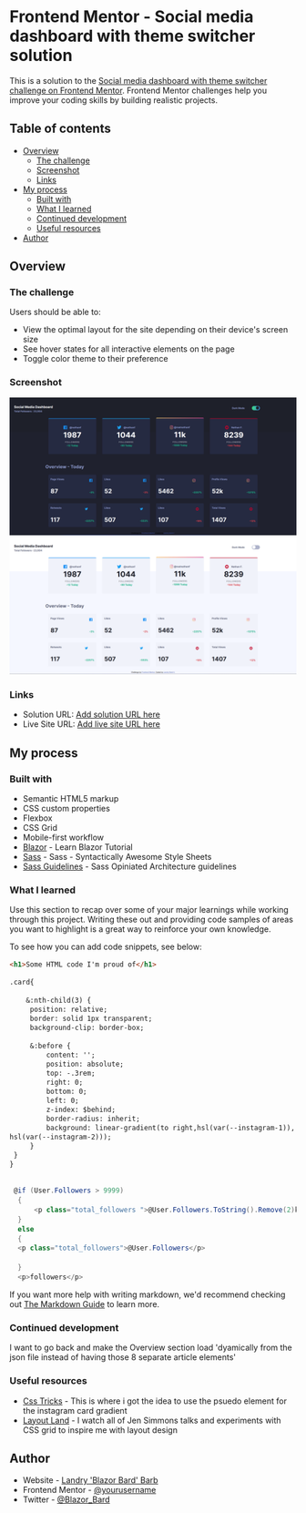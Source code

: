 # Frontend Mentor - Social media dashboard with theme switcher solution

This is a solution to the [Social media dashboard with theme switcher challenge on Frontend Mentor](https://www.frontendmentor.io/challenges/social-media-dashboard-with-theme-switcher-6oY8ozp_H). Frontend Mentor challenges help you improve your coding skills by building realistic projects. 

## Table of contents

- [Overview](#overview)
  - [The challenge](#the-challenge)
  - [Screenshot](#screenshot)
  - [Links](#links)
- [My process](#my-process)
  - [Built with](#built-with)
  - [What I learned](#what-i-learned)
  - [Continued development](#continued-development)
  - [Useful resources](#useful-resources)
- [Author](#author)



## Overview

### The challenge

Users should be able to:

- View the optimal layout for the site depending on their device's screen size
- See hover states for all interactive elements on the page
- Toggle color theme to their preference

### Screenshot

![](./images/screenshots/dark-desktop.png)
![](./images/screenshots/light-desktop.png)



### Links

- Solution URL: [Add solution URL here](https://your-solution-url.com)
- Live Site URL: [Add live site URL here](https://your-live-site-url.com)

## My process

### Built with

- Semantic HTML5 markup
- CSS custom properties
- Flexbox
- CSS Grid
- Mobile-first workflow
- [Blazor](https://dotnet.microsoft.com/en-us/learn/aspnet/blazor-tutorial/intro) - Learn Blazor Tutorial
- [Sass](https://www.sass-lang.com/) - Sass - Syntactically Awesome Style Sheets
- [Sass Guidelines](https://sass-guidelin.es/#architecture) - Sass Opiniated Architecture guidelines


### What I learned

Use this section to recap over some of your major learnings while working through this project. Writing these out and providing code samples of areas you want to highlight is a great way to reinforce your own knowledge.

To see how you can add code snippets, see below:

```html
<h1>Some HTML code I'm proud of</h1>
```
```css/Sass - I used a psuedo element to display the linear-gradient border on the instagram card
.card{

    &:nth-child(3) {
     position: relative;
     border: solid 1px transparent;
     background-clip: border-box;

     &:before {
         content: '';
         position: absolute;
         top: -.3rem;
         right: 0;
         bottom: 0;
         left: 0;
         z-index: $behind;
         border-radius: inherit;
         background: linear-gradient(to right,hsl(var(--instagram-1)), hsl(var(--instagram-2)));
     }
 }
}
 
```

```C# - Had to write this samll if statement to change the int property to a string to show the 11k followers
 @if (User.Followers > 9999)
  {
      <p class="total_followers ">@User.Followers.ToString().Remove(2)k</p>
  }
  else
  {
  <p class="total_followers">@User.Followers</p>
      
  }
  <p>followers</p>
```

If you want more help with writing markdown, we'd recommend checking out [The Markdown Guide](https://www.markdownguide.org/) to learn more.


### Continued development

I want to go back and make the Overview section load 'dyamically from the json file instead of having those 8 separate article elements'


### Useful resources

- [Css Tricks](https://css-tricks.com/) - This is where i got the idea to use the psuedo element for the instagram card gradient
- [Layout Land](https://www.youtube.com/watch?v=tFKrK4eAiUQ) - I watch all of Jen Simmons talks and experiments with CSS grid to inspire me with layout design



## Author

- Website - [Landry 'Blazor Bard' Barb](https://www.your-site.com)
- Frontend Mentor - [@yourusername](https://www.frontendmentor.io/profile/yourusername)
- Twitter - [@Blazor_Bard](https://twitter.com/Blazor_Bard)




